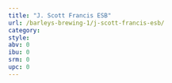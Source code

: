 ```yaml
---
title: "J. Scott Francis ESB"
url: /barleys-brewing-1/j-scott-francis-esb/
category: 
style: 
abv: 0
ibu: 0
srm: 0
upc: 0
---
```


